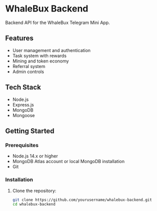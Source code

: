 # WhaleBux Backend

Backend API for the WhaleBux Telegram Mini App.

## Features

- User management and authentication
- Task system with rewards
- Mining and token economy
- Referral system
- Admin controls

## Tech Stack

- Node.js
- Express.js
- MongoDB
- Mongoose

## Getting Started

### Prerequisites

- Node.js 14.x or higher
- MongoDB Atlas account or local MongoDB installation
- Git

### Installation

1. Clone the repository:
   ```bash
   git clone https://github.com/yourusername/whalebux-backend.git
   cd whalebux-backend
